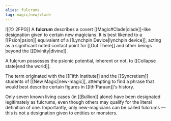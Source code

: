 ```yaml
---
alias: fulcrums
tag: magic/new/clade
---
```

![[⎋ 2FPG]]
A **fulcrum** describes a covert [[Magic#Clade|clade]]-like designation given to certain new magicians. It is best likened to a [[Psion|psion]] equivalent of a [[Lynchpin Device|lynchpin device]], acting as a significant noted contact point for [[Out There]] and other beings beyond the [[Divinity|divine]].

A fulcrum possesses the psionic potential, inherent or not, to [[Collapse state|end the world]].

The term originated with the [[Fifth Institute]] and the [[Syncretism]] students of [[New Magic|new-magic]], attempting to find a phrase that would best describe certain figures in [[Ith'Paraan]]'s history.

Only seven known living cases (in [[Bullion]] alone) have been designated legitimately as fulcrums, even though others may qualify for the literal definition of one. Importantly, only new-magicians can be called fulcrums — this is not a designation given to entities or monsters.